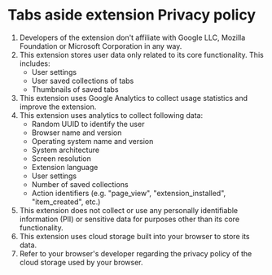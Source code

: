 # Tabs aside extension Privacy policy
1. Developers of the extension don't affiliate with Google LLC, Mozilla Foundation or Microsoft Corporation in any way.
2. This extension stores user data only related to its core functionality. This includes:
   - User settings
   - User saved collections of tabs
   - Thumbnails of saved tabs
3. This extension uses Google Analytics to collect usage statistics and improve the extension.
4. This extension uses analytics to collect following data:
   - Random UUID to identify the user
   - Browser name and version
   - Operating system name and version
   - System architecture
   - Screen resolution
   - Extension language
   - User settings
   - Number of saved collections
   - Action identifiers (e.g. "page_view", "extension_installed", "item_created", etc.)
4. This extension does not collect or use any personally identifiable information (PII) or sensitive data for purposes other than its core functionality.
5. This extension uses cloud storage built into your browser to store its data.
6. Refer to your browser's developer regarding the privacy policy of the cloud storage used by your browser.
